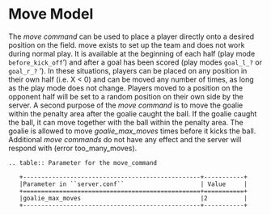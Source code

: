 # Move Model

The *move command* can be used to place a player directly onto a desired position on the field. move exists to set up the team and does not work during normal play. It is available at the beginning of each half (play mode `before_kick_off`’) and after a goal has been scored (play modes `goal_l_?` or `goal_r_?` ’). In these situations, players can be placed on any position in their own half (i.e. X \< 0) and can be moved any number of times, as long as the play mode does not change. Players moved to a position on the opponent half will be set to a random position on their own side by the server.
A second purpose of the *move command* is to move the goalie within the penalty area after the goalie caught the ball. If the goalie caught the ball, it can move together with the ball within the penalty area. The goalie is allowed to move *goalie_max_moves* times before it kicks the ball. Additional *move commands* do not have any effect and the server will respond with (error too_many_moves).

```{eval-rst}
.. table:: Parameter for the move_command

   +-------------------------------------------------+-----------+
   |Parameter in ``server.conf``                     | Value     |
   +=================================================+===========+
   |goalie_max_moves                                 |2          |
   +-------------------------------------------------+-----------+
```
